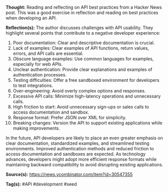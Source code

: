**Thought:**
Reading and reflecting on API best practices from a Hacker News post. This was a good exercise in reflection and reading on best practices when developing an API. 

**Reflection(s):**
The author discusses challenges with API usability. They highlight several points that contribute to a negative developer experience:
1. Poor documentation: Clear and descriptive documentation is crucial.
2. Lack of examples: Clear examples of API functions, return values, errors, and API calls are essential.
3. Obscure language examples: Use common languages for examples, especially for web APIs.
4. Unclear authentication: Provide clear explanations and examples of authentication processes.
5. Testing difficulties: Offer a free sandboxed environment for developers to test integrations.
6. Over-engineering: Avoid overly complex options and responses.
7. Excessive API calls: Minimize high-latency operations and unnecessary calls.
8. High friction to start: Avoid unnecessary sign-ups or sales calls to access documentation and sandbox.
9. Response format: Prefer JSON over XML for simplicity.
10. Breaking changes: Version the API to support existing applications while making improvements.

In the future, API developers are likely to place an even greater emphasis on clear documentation, standardized examples, and streamlined testing environments. Improved authentication methods and reduced friction to access documentation and sandboxes are expected. As technology advances, developers might adopt more efficient response formats while maintaining backward compatibility to avoid disrupting existing applications.

**Source(s):**
<https://news.ycombinator.com/item?id=30547355>

**Tag(s):** 
#API #development #seed 